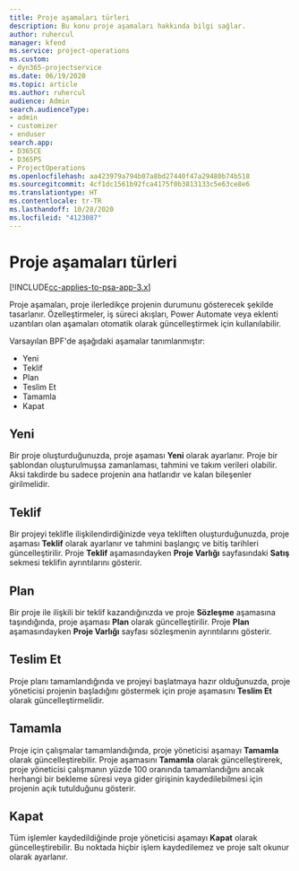```yaml
---
title: Proje aşamaları türleri
description: Bu konu proje aşamaları hakkında bilgi sağlar.
author: ruhercul
manager: kfend
ms.service: project-operations
ms.custom:
- dyn365-projectservice
ms.date: 06/19/2020
ms.topic: article
ms.author: ruhercul
audience: Admin
search.audienceType:
- admin
- customizer
- enduser
search.app:
- D365CE
- D365PS
- ProjectOperations
ms.openlocfilehash: aa423979a794b07a8bd27440f47a29480b74b518
ms.sourcegitcommit: 4cf1dc1561b92fca4175f0b3813133c5e63ce8e6
ms.translationtype: HT
ms.contentlocale: tr-TR
ms.lasthandoff: 10/28/2020
ms.locfileid: "4123087"
---
```

# <a name="project-stage-types"></a>Proje aşamaları türleri 

[!INCLUDE[cc-applies-to-psa-app-3.x](../includes/cc-applies-to-psa-app-3x.md)]

Proje aşamaları, proje ilerledikçe projenin durumunu gösterecek şekilde tasarlanır. Özelleştirmeler, iş süreci akışları, Power Automate veya eklenti uzantıları olan aşamaları otomatik olarak güncelleştirmek için kullanılabilir.

Varsayılan BPF'de aşağıdaki aşamalar tanımlanmıştır:

- Yeni
- Teklif
- Plan
- Teslim Et
- Tamamla
- Kapat 

## <a name="new"></a>Yeni

Bir proje oluşturduğunuzda, proje aşaması **Yeni** olarak ayarlanır. Proje bir şablondan oluşturulmuşsa zamanlaması, tahmini ve takım verileri olabilir. Aksi takdirde bu sadece projenin ana hatlarıdır ve kalan bileşenler girilmelidir.

## <a name="quote"></a>Teklif

Bir projeyi teklifle ilişkilendirdiğinizde veya tekliften oluşturduğunuzda, proje aşaması **Teklif** olarak ayarlanır ve tahmini başlangıç ve bitiş tarihleri güncelleştirilir. Proje **Teklif** aşamasındayken **Proje Varlığı** sayfasındaki **Satış** sekmesi teklifin ayrıntılarını gösterir.

## <a name="plan"></a>Plan

Bir proje ile ilişkili bir teklif kazandığınızda ve proje **Sözleşme** aşamasına taşındığında, proje aşaması **Plan** olarak güncelleştirilir. Proje **Plan** aşamasındayken **Proje Varlığı** sayfası sözleşmenin ayrıntılarını gösterir.

## <a name="deliver"></a>Teslim Et

Proje planı tamamlandığında ve projeyi başlatmaya hazır olduğunuzda, proje yöneticisi projenin başladığını göstermek için proje aşamasını **Teslim Et** olarak güncelleştirmelidir.

## <a name="complete"></a>Tamamla 

Proje için çalışmalar tamamlandığında, proje yöneticisi aşamayı **Tamamla** olarak güncelleştirebilir. Proje aşamasını **Tamamla** olarak güncelleştirerek, proje yöneticisi çalışmanın yüzde 100 oranında tamamlandığını ancak herhangi bir bekleme süresi veya gider girişinin kaydedilebilmesi için projenin açık tutulduğunu gösterir.

## <a name="close"></a>Kapat

Tüm işlemler kaydedildiğinde proje yöneticisi aşamayı **Kapat** olarak güncelleştirebilir. Bu noktada hiçbir işlem kaydedilemez ve proje salt okunur olarak ayarlanır.
